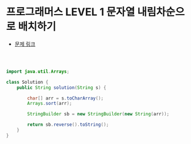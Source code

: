 # 프로그래머스 LEVEL 1 문자열 내림차순으로 배치하기

- [문제 링크](https://programmers.co.kr/learn/courses/30/lessons/12917?language=java)

</br>

```java

import java.util.Arrays;

class Solution {
    public String solution(String s) {

        char[] arr = s.toCharArray();
        Arrays.sort(arr);

        StringBuilder sb = new StringBuilder(new String(arr));

        return sb.reverse().toString();
    }
}

```
